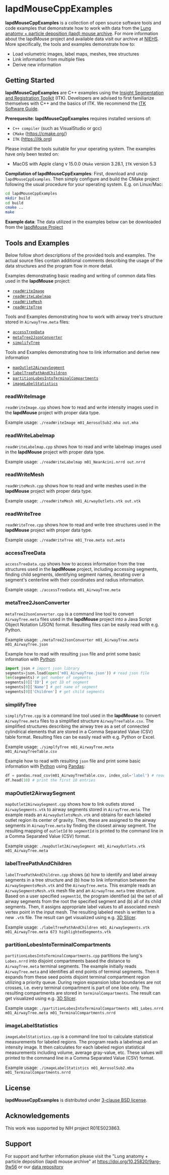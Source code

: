 # lapdMouseCppExamples

**lapdMouseCppExamples** is a collection of open source software tools
and code examples that demonstrate how to work with data from the [Lung
anatomy + particle deposition (lapd) mouse
archive](https://doi.org/10.25820/9arg-9w56).  For more information
about the lapdMouse project and available data visit our archive at
[NIEHS](https://lapdmouse.iibi.uiowa.edu). More specifically, the tools
and examples demonstrate how to:

  * Load volumetric images, label maps, meshes, tree structures
  * Link information from multiple files
  * Derive new information

## Getting Started

**lapdMouseCppExamples** are C++ examples using the [Insight Segmentation and
Registration Toolkit](https://itk.org) (ITK). Developers are advised to first
familiarize themselves with C++ and the basics of ITK. We recommend the [ITK
Software Guide](https://itk.org/ITK/help/documentation.html).

**Prerequesite**: **lapdMouseCppExamples** requires installed versions of:

  * `C++ compiler` (such as VisualStudio or gcc)
  * `CMake` (https://cmake.org/)
  * `ITK` (https://itk.org)

Please install the tools suitable for your operating system. The examples have
only been tested on:

  * MacOS with Apple clang v 15.0.0 `CMake` version 3.28.1, `ITK`
    version 5.3

**Compilation of lapdMouseCppExamples**: First, download and unzip
`lapdMouseCppExamples`. Then simply configure and build the
CMake project following the usual procedure for your operating system. E.g. on
Linux/Mac:

```sh
cd lapdMouseCppExamples
mkdir build
cd build
cmake ..
make
```

**Example data**: The data utilized in the examples below can be downloaded from
the [lapdMouse Project](https://lapdmouse.iibi.uiowa.edu)


## Tools and Examples

Below follow short descriptions of the provided tools and examples. The actual
source files contain additional comments describing the usage of the data
structures and the program flow in more detail.

Examples demonstrating basic reading and writing of common data files used in
the **lapdMouse** project:

  * [`readWriteImage`](#readWriteImage)
  * [`readWriteLabelmap`](#readWriteLabelmap)
  * [`readWriteMesh`](#readWriteMesh)
  * [`readWriteTree`](#readWriteTree)

Tools and Examples demonstrating how to work with airway tree's structure stored in
`AirwayTree.meta` files:

  * [`accessTreeData`](#accessTreeData)
  * [`metaTree2JsonConverter`](#metaTree2JsonConverter)
  * [`simplifyTree`](#simplifyTree)

Tools and Examples demonstrating how to link information and derive new information

  * [`mapOutlet2AirwaySegment`](#mapOutlet2AirwaySegment)
  * [`labelTreePathAndChildren`](#labelTreePathAndChildren)
  * [`partitionLobesIntoTerminalCompartments`](#partitionLobesIntoTerminalCompartments)
  * [`imageLabelStatistics`](#imageLabelStatistics)

### readWriteImage

`readWriteImage.cpp` shows how to read and write intensity images used in the
**lapdMouse** project with proper data type.

Example usage: `./readWriteImage m01_AerosolSub2.mha out.mha`

### readWriteLabelmap

`readWriteLabelmap.cpp` shows how to read and write labelmap images used in the
**lapdMouse** project with proper data type.

Example usage: `./readWriteLabelmap m01_NearAcini.nrrd out.nrrd`

### readWriteMesh

`readWriteMesh.cpp` shows how to read and write meshes used in the
**lapdMouse** project with proper data type.

Example usage: `./readWriteMesh m01_AirwayOutlets.vtk out.vtk`

### readWriteTree

`readWriteTree.cpp` shows how to read and write tree structures used in the
**lapdMouse** project with proper data type.

Example usage: `./readWriteTree m01_Tree.meta out.meta`

### accessTreeData

`accessTreeData.cpp` shows how to access information from the tree structures
used in the **lapdMouse** project, including accessing segments, finding child
segments, identifying segment names, iterating over a segment's centerline with
their coordinates and radius information.

Example usage: `./accessTreeData m01_AirwayTree.meta`

### metaTree2JsonConverter

`metaTree2JsonConverter.cpp` is a command line tool to convert `AirwayTree.meta`
files used in the **lapdMouse** project into a Java Script Object Notation
(JSON) format. Resulting files can be easily read with e.g. Python.

Example usage: `./metaTree2JsonConverter m01_AirwayTree.meta m01_AirwayTree.json`

Example how to read with resulting `json` file and print some basic information
with [Python](https://www.python.org):

```py
import json # import json library
segments=json.load(open('m01_AirwayTree.json')) # read json file
len(segments) # get number of segments
segments[0]['ID'] # get ID of segment
segments[0]['Name'] # get name of segment
segments[0]['Children'] # get child segments
```

### simplifyTree

`simplifyTree.cpp` is a command line tool used in the **lapdMouse** to convert
`AirwayTree.meta` files to a simplified structure `AirwayTreeTable.csv`.
The simplified structures describing the airway tree as a set of connected
cylindrical elements that are stored in a Comma Separated Value (CSV) table
format. Resulting files can be easily read with e.g. Python or Excel.

Example usage: `./simplfyTree m01_AirwayTree.meta m01_AirwayTreeTable.csv`

Example how to read with resulting `json` file and print some basic information
with [Python](https://www.python.org) using [Pandas](https://pandas.pydata.org):

```py
df = pandas.read_csv(m01_AirwayTreeTable.csv, index_col='label') # read data
df.head(10) # print the first 10 entries
```

### mapOutlet2AirwaySegment

`mapOutlet2AirwaySegment.cpp` shows how to link outlets stored
`AirwaySegments.vtk` to airway segments stored in `AirayTree.meta`. The example
reads an `AirwayOutletsMesh.vtk` and obtains for each labeled outlet region its
center of gravity. Then, these are assigned to the airway segments in
`AirwayTree.meta` by finding the closest airway segment. The resulting mapping
of `outletId` to `segmentId` is printed to the command line in a Comma Separated
Value (CSV) format.

Example usage: `./mapOutlet2AirwaySegment m01_AirwayOutlets.vtk m01_AirwayTree.meta`

### labelTreePathAndChildren

`labelTreePathAndChildren.cpp` shows (a) how to identify and label airway
segments in a tree structure and (b) how to link information between the
`AirwaySegmentsMesh.vtk` and the `AirwayTree.meta`. This example reads an
`AirwaySegmentsMesh.vtk` mesh file and an `AirwayTree.meta` tree structure.
Based on a user specified `segmentId`, the program identified (a) the set of all
 airway segments from the root the specified segment and (b) all of its child
 segments. Then, it assigns appropriate label values to all associated mesh
 vertex point in the input mesh. The resulting labeled mesh is written to
 a new `.vtk` file. The result can get visualized using e.g.
 [3D Slicer](https://www.slicer.org).

Example usage: `./labelTreePathAndChildren m01_AirwaySegments.vtk m01_AirwayTree.meta 673 highlightedSegments.vtk`

### partitionLobesIntoTerminalCompartments

`partitionLobesIntoTerminalCompartments.cpp` partitions the lung's `Lobes.nrrd`
into disjoint compartments based the distance to `AirwayTree.meta` terminal
segments. The example initially reads `AirwayTree.meta` and identifies all end
points of terminal segments. Then it expands from these seed points disjoint
terminal compartment region utilizing a priority queue. During region expansion
lobar boundaries are not crosses, i.e. every terminal compartment is part of one
lobe only. The resulting compartments are stored in `terminalCompartments`. The
result can get visualized using e.g. [3D Slicer](https://www.slicer.org).

Example usage: `./partitionLobesIntoTerminalCompartments m01_Lobes.nrrd m01_AirwayTree.meta m01_TerminalCompartments.nrrd`

### imageLabelStatistics

`imageLabelStatistics.cpp` is a command line tool to calculate statistical
measurements for labeled regions. The program reads a labelmap and an intensity
image. It then calculates for each labeled region statistical measurements
including volume, average gray-value, etc. These values will printed to the
command line in a Comma Separated Value (CSV) format.

Example usage: `./imageLabelStatistics m01_AerosolSub2.mha  m01_TerminalCompartments.nrrd`

## License

**lapdMouseCppExamples** is distributed under [3-clause BSD license](License.txt).

## Acknowledgements

This work was supported by NIH project R01ES023863.

## Support

For support and further information please visit the
"Lung anatomy + particle deposition (lapd) mouse archive"
at <https://doi.org/10.25820/9arg-9w56> or our [data
repository](https://lapdmouse.iibi.uiowa.edu)

